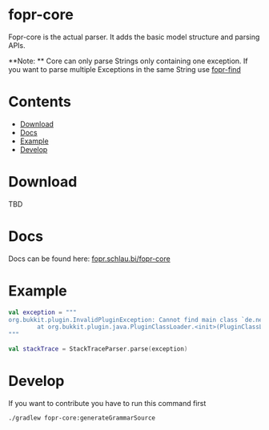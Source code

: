 # fopr-core
Fopr-core is the actual parser. It adds the basic model structure and parsing APIs.

**Note: ** Core can only parse Strings only containing one exception. If you want to parse multiple Exceptions in the same String use [fopr-find](../fopr-find)

# Contents
- [Download](#download)
- [Docs](#docs)
- [Example](#example)
- [Develop](#develop)

# Download
TBD

# Docs
Docs can be found here: [fopr.schlau.bi/fopr-core](https://fopr.schlau.bi/fopr-core)

# Example
```kotlin
val exception = """
org.bukkit.plugin.InvalidPluginException: Cannot find main class `de.near.trollplugin.Troll'
        at org.bukkit.plugin.java.PluginClassLoader.<init>(PluginClassLoader.java:66) ~[spigot1.8.jar:git-Spigot-c3c767f-33d5de3]
"""

val stackTrace = StackTraceParser.parse(exception)
```

# Develop
If you want to contribute you have to run this command first
```bash
./gradlew fopr-core:generateGrammarSource
```
